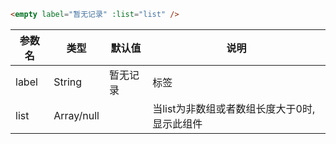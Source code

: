 ```html
<empty label="暂无记录" :list="list" />
```


参数名              |  类型         |  默认值       |   说明
--------------------|---------------|---------------|----------
label               | String        |  暂无记录     |   标签
list                | Array/null    |               |   当list为非数组或者数组长度大于0时,显示此组件
